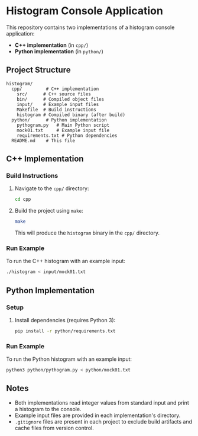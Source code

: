 # Histogram Console Application

This repository contains two implementations of a histogram console application:
- **C++ implementation** (in `cpp/`)
- **Python implementation** (in `python/`)

## Project Structure

```
histogram/
  cpp/         # C++ implementation
    src/      # C++ source files
    bin/      # Compiled object files
    input/    # Example input files
    Makefile  # Build instructions
    histogram # Compiled binary (after build)
  python/      # Python implementation
    pythogram.py   # Main Python script
    mock01.txt     # Example input file
    requirements.txt # Python dependencies
  README.md    # This file
```

## C++ Implementation

### Build Instructions
1. Navigate to the `cpp/` directory:
   ```sh
   cd cpp
   ```
2. Build the project using `make`:
   ```sh
   make
   ```
   This will produce the `histogram` binary in the `cpp/` directory.

### Run Example
To run the C++ histogram with an example input:
```sh
./histogram < input/mock01.txt
```

## Python Implementation

### Setup
1. Install dependencies (requires Python 3):
   ```sh
   pip install -r python/requirements.txt
   ```

### Run Example
To run the Python histogram with an example input:
```sh
python3 python/pythogram.py < python/mock01.txt
```

## Notes
- Both implementations read integer values from standard input and print a histogram to the console.
- Example input files are provided in each implementation's directory.
- `.gitignore` files are present in each project to exclude build artifacts and cache files from version control.
